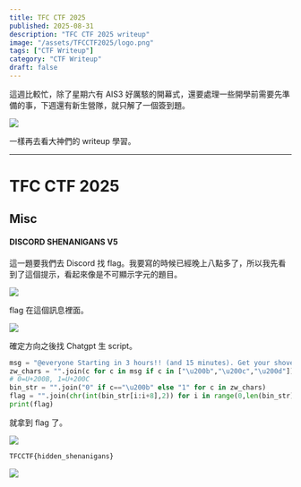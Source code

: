 ```yaml
---
title: TFC CTF 2025
published: 2025-08-31
description: "TFC CTF 2025 writeup"
image: "/assets/TFCCTF2025/logo.png"
tags: ["CTF Writeup"]
category: "CTF Writeup"
draft: false
---
```


這週比較忙，除了星期六有 AIS3 好厲駭的開幕式，還要處理一些開學前需要先準備的事，下週還有新生營隊，就只解了一個簽到題。

![](/assets/TFCCTF2025/IMG-20250831183542088.png)

一樣再去看大神們的 writeup 學習。

---

# TFC CTF 2025

## Misc

#### DISCORD SHENANIGANS V5

這一題要我們去 Discord 找 flag。我要寫的時候已經晚上八點多了，所以我先看到了這個提示，看起來像是不可顯示字元的題目。

![](/assets/TFCCTF2025/IMG-20250829211842456.png)

flag 在這個訊息裡面。

![](/assets/TFCCTF2025/IMG-20250829211826115.png)

確定方向之後找 Chatgpt 生 script。

```python
msg = "@everyone Starting in 3 hours!! (and 15 minutes). Get your shovels ready! 😉 ​‌​‌​‌​​​‌​​​‌‌​​‌​​​​‌‌​‌​​​​‌‌​‌​‌​‌​​​‌​​​‌‌​​‌‌‌‌​‌‌​‌‌​‌​​​​‌‌​‌​​‌​‌‌​​‌​​​‌‌​​‌​​​‌‌​​‌​‌​‌‌​‌‌‌​​‌​‌‌‌‌‌​‌‌‌​​‌‌​‌‌​‌​​​​‌‌​​‌​‌​‌‌​‌‌‌​​‌‌​​​​‌​‌‌​‌‌‌​​‌‌​‌​​‌​‌‌​​‌‌‌​‌‌​​​​‌​‌‌​‌‌‌​​‌‌‌​​‌‌​‌‌‌‌‌​‌https://ctf.thefewchosen.com/"
zw_chars = "".join(c for c in msg if c in ["\u200b","\u200c","\u200d"])
# 0=U+200B, 1=U+200C
bin_str = "".join("0" if c=="\u200b" else "1" for c in zw_chars)
flag = "".join(chr(int(bin_str[i:i+8],2)) for i in range(0,len(bin_str),8))
print(flag)
```

就拿到 flag 了。

![](/assets/TFCCTF2025/IMG-20250829211027211.png)

```txt
TFCCTF{hidden_shenanigans}
```

![](/assets/TFCCTF2025/IMG-20250829210418646.png)
